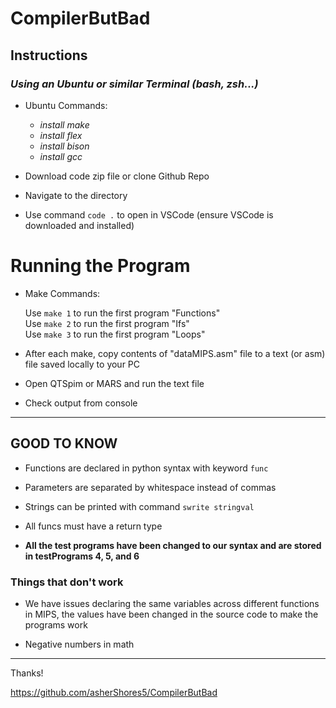 # **CompilerButBad**

## Instructions

### *Using an Ubuntu or similar Terminal (bash, zsh...)*

- Ubuntu Commands:  
     - *install make*    
     - *install flex*     
     - *install bison*    
     - *install gcc* 

- Download code zip file or clone Github Repo

- Navigate to the directory

- Use command `code .` to open in VSCode (ensure VSCode is downloaded and installed)



# **Running the Program**

- Make Commands:

    Use `make 1` to run the first program "Functions"    
    Use `make 2` to run the first program "Ifs"     
    Use `make 3` to run the first program "Loops"

- After each make, copy contents of "dataMIPS.asm" file to a text (or asm) file saved locally to your PC

- Open QTSpim or MARS and run the text file

- Check output from console

---

## **GOOD TO KNOW**

- Functions are declared in python syntax with keyword `func`

- Parameters are separated by whitespace instead of commas
- Strings can be printed with command  `swrite stringval` 
- All funcs must have a return type
- **All the test programs have been changed to our syntax and are stored in testPrograms 4, 5, and 6**

### Things that don't work

- We have issues declaring the same variables across different functions in MIPS, the values have been changed in the source code to make the programs work

-  Negative numbers in math

---
            
Thanks!

https://github.com/asherShores5/CompilerButBad